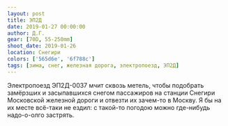 ```yaml
---
layout: post
title: ЭП2Д
date: 2019-01-27 00:00:00
author: Д.Г.
gear: [70D, 55-250mm]
shoot_date: 2019-01-26
location: Снегири
colors: ['565d6e', '6f788c']
tags: [зима, снег, железная дорога, электропоезд, ЭП2Д]
---
```

Электропоезд ЭП2Д-0037 мчит сквозь метель, чтобы подобрать замёрзших и засыпавшихся снегом пассажиров на станции Снегири Московской железной дороги и отвезти их зачем-то в Москву. Я бы на их месте всё-таки не ездил: с такой-то погодою можно где-нибудь надо-о-олго застрять.
